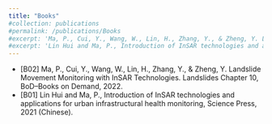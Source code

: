 ```yaml
---
title: "Books"
#collection: publications
#permalink: /publications/Books
#excerpt: 'Ma, P., Cui, Y., Wang, W., Lin, H., Zhang, Y., & Zheng, Y. Landslide Movement Monitoring with InSAR Technologies. Landslides Chapter 10, BoD–Books on Demand, 2022.'
#excerpt: 'Lin Hui and Ma, P., Introduction of InSAR technologies and applications for urban infrastructural health monitoring, Science Press, 2021 (Chinese).'
---
```

* [B02] Ma, P., Cui, Y., Wang, W., Lin, H., Zhang, Y., & Zheng, Y. Landslide Movement Monitoring with InSAR Technologies. Landslides Chapter 10, BoD–Books on Demand, 2022.
* [B01] Lin Hui and Ma, P., Introduction of InSAR technologies and applications for urban infrastructural health monitoring, Science Press, 2021 (Chinese).
